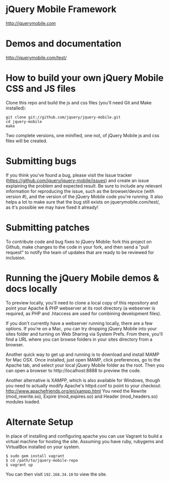 jQuery Mobile Framework
=====
http://jquerymobile.com

Demos and documentation
===================================
http://jquerymobile.com/test/

How to build your own jQuery Mobile CSS and JS files
===================================

Clone this repo and build the js and css files (you'll need Git and Make installed):

    git clone git://github.com/jquery/jquery-mobile.git
    cd jquery-mobile
    make

Two complete versions, one minified, one not, of jQuery Mobile js and css files will be created.

Submitting bugs
===================================

If you think you've found a bug, please visit the Issue tracker (https://github.com/jquery/jquery-mobile/issues) and create an issue explaining the problem and expected result. Be sure to include any relevant information for reproducing the issue, such as the browser/device (with version #), and the version of the jQuery Mobile code you're running. It also helps a lot to make sure that the bug still exists on jquerymobile.com/test/, as it's possible we may have fixed it already!


Submitting patches
===================================

To contribute code and bug fixes to jQuery Mobile: fork this project on Github, make changes to the code in your fork, and then send a
"pull request" to notify the team of updates that are ready to be reviewed for inclusion.


Running the jQuery Mobile demos & docs locally
===================================

To preview locally, you'll need to clone a local copy of this repository and point your Apache & PHP webserver at its root directory (a webserver is required, as PHP and .htaccess are used for combining development files).

If you don't currently have a webserver running locally, there are a few options. If you're on a Mac, you can try dropping jQuery Mobile into your sites folder and turning on Web Sharing via System Prefs. From there, you'll find a URL where you can browse folders in your sites directory from a browser.

Another quick way to get up and running is to download and install MAMP for Mac OSX. Once installed, just open MAMP, click preferences, go to the Apache tab, and select your local jQuery Mobile folder as the root. Then you can open a browser to http://localhost:8888 to preview the code.

Another alternative is XAMPP, which is also available for Windows, though you need to actually modify Apache's httpd.conf to point to your checkout: http://www.apachefriends.org/en/xampp.html
You need the Rewrite (mod_rewrite.so), Expire (mod_expires.so) and Header (mod_headers.so) modules loaded.

Alternate Setup
===============

In place of installing and configuring apache you can use Vagrant to build a virtual machine for hosting the site. Assuming you have ruby, rubygems and VirtualBox installed on your system.

    $ sudo gem install vagrant
    $ cd /path/to/jquery-mobile-repo
    $ vagrant up

You can then visit `192.168.34.10` to view the site.
